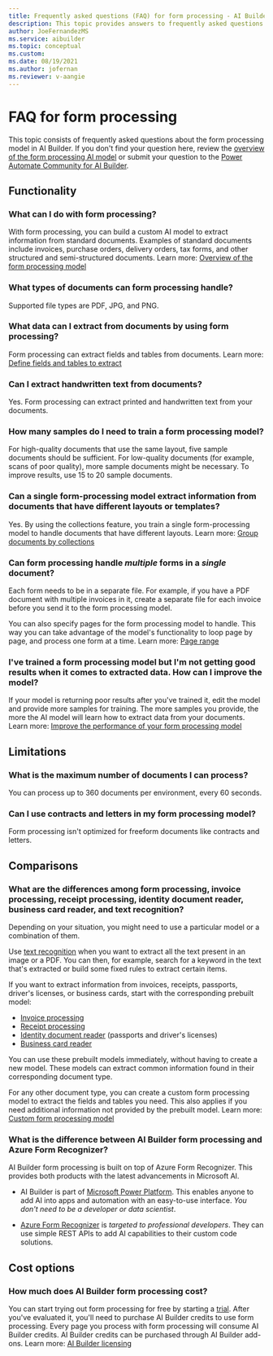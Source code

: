 ```yaml
---
title: Frequently asked questions (FAQ) for form processing - AI Builder | Microsoft Docs
description: This topic provides answers to frequently asked questions about the form processing model in AI Builder.
author: JoeFernandezMS
ms.service: aibuilder
ms.topic: conceptual
ms.custom: 
ms.date: 08/19/2021
ms.author: jofernan
ms.reviewer: v-aangie
---
```


# FAQ for form processing

This topic consists of frequently asked questions about the form processing model in AI Builder. If you don't find your question here, review the [overview of the form processing AI model](form-processing-model-overview.md) or submit your question to the [Power Automate Community for AI Builder](https://powerusers.microsoft.com/t5/AI-Builder/bd-p/AIBuilder).

## Functionality

### What can I do with form processing?

With form processing, you can build a custom AI model to extract information from standard documents. Examples of standard documents include invoices, purchase orders, delivery orders, tax forms, and other structured and semi-structured documents. Learn more: [Overview of the form processing model](form-processing-model-overview.md)

### What types of documents can form processing handle?

Supported file types are PDF, JPG, and PNG.

### What data can I extract from documents by using form processing?

Form processing can extract fields and tables from documents. Learn more: [Define fields and tables to extract](create-form-processing-model.md#define-fields-and-tables-to-extract)

### Can I extract handwritten text from documents?

Yes. Form processing can extract printed and handwritten text from your documents.

<!-- Can I extract tables that span across multiple pages?
Coming soon -->

### How many samples do I need to train a form processing model?

For high-quality documents that use the same layout, five sample documents should be sufficient. For low-quality documents (for example, scans of poor quality<!--note from editor: Suggested.-->), more sample documents might be necessary. To improve results, use 15 to 20 sample documents.

### Can a single form-processing model extract information from documents that have different layouts or templates?

Yes. By using the collections feature, you train a single form-processing model to handle documents that have different layouts. Learn more: [Group documents by collections](create-form-processing-model.md#group-documents-by-collections)

### Can form processing handle *multiple* forms in a *single* document?

Each form needs to be in a separate file. For example, if you have a PDF document with multiple invoices in it, create a separate file for each invoice before you send it to the form processing model.

You can also specify pages for the form processing model to handle. This way you can take advantage of the model's functionality to loop page by page, and process one form at a time. Learn more: [Page range](form-processing-model-in-flow.md#page-range)

### I've trained a form processing model but I'm not getting good results when it comes to extracted data. How can I improve the model?

If your model is returning poor results after you've trained it, edit the model and provide more samples for training. The more samples you provide, the more the AI model will learn how to extract data from your documents. Learn more: [Improve the performance of your form processing model](improve-form-processing-performance.md)


## Limitations

### What is the maximum number of documents I can process?

You can process up to 360 documents per environment, every 60 seconds.

### Can I use contracts and letters in my form processing model?

Form processing isn't optimized for freeform documents like contracts and letters.

## Comparisons

### What are the differences among form processing, invoice processing, receipt processing, identity document reader, business card reader, and text recognition?

Depending on your situation, you might need to use a particular model or a combination of them.

Use [text recognition](prebuilt-text-recognition.md) when you want to extract all the text present in an image or a PDF. You can then, for example, search for a keyword in the text that's extracted or build some fixed rules to extract certain items.
 
If you want to extract information from invoices, receipts, passports, driver's licenses, or business cards, start with the corresponding prebuilt model:

- [Invoice processing](prebuilt-invoice-processing.md)
- [Receipt processing](prebuilt-receipt-processing.md)
- [Identity document reader](prebuilt-id-reader.md) (passports and driver's licenses)
- [Business card reader](prebuilt-business-card.md)

You can use these prebuilt models immediately, without having to create a new model. These models can extract common information found in their corresponding document type.

For any other document type, you can create a custom form processing model to extract the fields and tables you need. This also applies if you need additional information not provided by the prebuilt model. Learn more: [Custom form processing model](form-processing-model-overview.md)

### What is the difference between AI Builder form processing and Azure Form Recognizer?

AI Builder form processing is built on top of Azure Form Recognizer. This provides both products with the latest advancements in Microsoft AI.

- AI Builder is part of [Microsoft Power Platform](/power-platform/). This enables anyone to add AI into apps and automation with an easy-to-use interface. *You don't need to be a developer or data scientist*.

- [Azure Form Recognizer](/azure/applied-ai-services/form-recognizer/overview) is *targeted to professional developers*. They can use simple REST APIs to add AI capabilities to their custom code solutions.  

## Cost options

### How much does AI Builder form processing cost?

You can start trying out form processing for free by starting a [trial](administer-licensing.md). After you've evaluated it, you'll need to purchase AI Builder credits to use form processing. Every page you process with form processing will consume AI Builder credits. AI Builder credits can be purchased through AI Builder add-ons. Learn more: [AI Builder licensing](administer-licensing.md)
